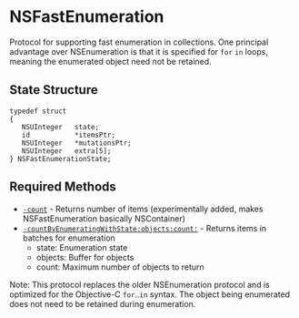 # NSFastEnumeration

Protocol for supporting fast enumeration in collections. One principal advantage over NSEnumeration is that it is specified for `for` `in` loops, meaning the enumerated object need not be retained.

## State Structure
```objc
typedef struct
{
   NSUInteger   state;
   id           *itemsPtr;
   NSUInteger   *mutationsPtr;
   NSUInteger   extra[5];
} NSFastEnumerationState;
```

## Required Methods

- [`-count`](https://www.perplexity.ai/search?q=Please+create+some+detailed+API+documentation+for+the+method+count+of+NSFastEnumeration+of+the+MulleObjC+project+https://github.com/mulle-objc/MulleObjC.+You+will+find+source+code+probably+at+https://github.com/mulle-objc/MulleObjC/blob/master/src/protocol/NSFastEnumeration.m+and+the+header+at+https://github.com/mulle-objc/MulleObjC/blob/master/src/protocol/NSFastEnumeration.h+and+there+may+also+be+tests+for+it+in+the+test/+folder) - Returns number of items (experimentally added, makes NSFastEnumeration basically NSContainer)
- [`-countByEnumeratingWithState:objects:count:`](https://www.perplexity.ai/search?q=Please+create+some+detailed+API+documentation+for+the+method+countByEnumeratingWithState:objects:count+of+NSFastEnumeration+of+the+MulleObjC+project+https://github.com/mulle-objc/MulleObjC.+You+will+find+source+code+probably+at+https://github.com/mulle-objc/MulleObjC/blob/master/src/protocol/NSFastEnumeration.m+and+the+header+at+https://github.com/mulle-objc/MulleObjC/blob/master/src/protocol/NSFastEnumeration.h+and+there+may+also+be+tests+for+it+in+the+test/+folder) - Returns items in batches for enumeration
  - state: Enumeration state
  - objects: Buffer for objects
  - count: Maximum number of objects to return

Note: This protocol replaces the older NSEnumeration protocol and is optimized for the Objective-C `for`..`in` syntax. The object being enumerated does not need to be retained during enumeration.
